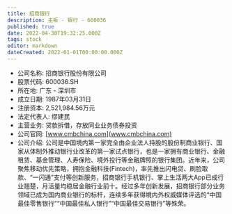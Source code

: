 ```yaml
---
title: 招商银行
description: 主板 - 银行 - 600036
published: true
date: 2022-04-30T19:32:25.000Z
tags: stock
editor: markdown
dateCreated: 2022-01-01T00:00:00.000Z
---
```


- 公司名称: 招商银行股份有限公司
- 股票代码: 600036.SH
- 所在地: 广东 - 深圳市
- 成立日期: 1987年03月31日
- 注册资本: 2,521,984.56万元
- 法定代表人: 缪建民
- 主营业务: 贷款拆借，存放同业业务债券投资
- 公司官网: [www.cmbchina.com](www.cmbchina.com)
- 公司介绍: 公司是中国境内第一家完全由企业法人持股的股份制商业银行、国家从体制外推动银行业改革的第一家试点银行，也是一家拥有商业银行、金融租赁、基金管理、人寿保险、境外投行等金融牌照的银行集团。近年来，公司聚焦移动优先策略，拥抱金融科技(Fintech)，率先推出闪电贷、刷脸取款、“一闪通”支付等创新服务，招商银行手机银行、掌上生活两大App已成行业翘楚，月活量均稳居金融行业前十。经过多年创新发展，招商银行部分业务领域已成为国内商业银行的标杆，连续多年获得境内外权威媒体评选的“中国最佳零售银行”“中国最佳私人银行”“中国最佳交易银行”等殊荣。



